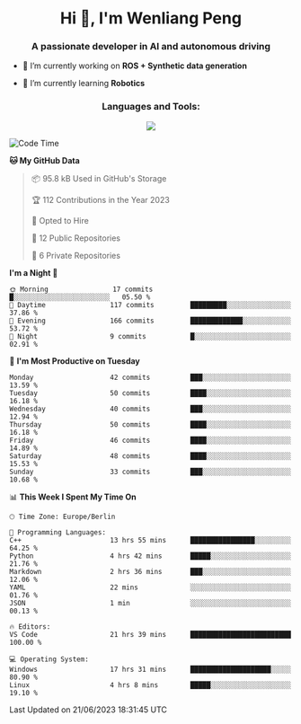 <h1 align="center">Hi 👋, I'm Wenliang Peng</h1>
<h3 align="center">A passionate developer in AI and autonomous driving</h3>

- 🔭 I’m currently working on **ROS + Synthetic data generation**

- 🌱 I’m currently learning **Robotics**

<!-- <h3 align="left">Connect with me:</h3> -->
<!-- <p align="left">
</p> -->

<h3 align="center">Languages and Tools:</h3>
<p align="center">
  <a href="https://skillicons.dev">
    <img src="https://skillicons.dev/icons?i=cpp,ros,docker,azure,git,linux,py,pytorch,cmake,md&perline=5" />
  </a>
</p>


<!-- <p><img align="center" src="https://github-readme-stats.vercel.app/api/top-langs?username=bpwl0121&show_icons=true&locale=en&layout=compact" alt="bpwl0121" /></p> -->

<!-- <p><img align="center" src="https://github-readme-streak-stats.herokuapp.com/?user=bpwl0121&" alt="bpwl0121" /></p> -->

<!--START_SECTION:waka-->
![Code Time](http://img.shields.io/badge/Code%20Time-69%20hrs%2028%20mins-blue)

**🐱 My GitHub Data** 

> 📦 95.8 kB Used in GitHub's Storage 
 > 
> 🏆 112 Contributions in the Year 2023
 > 
> 💼 Opted to Hire
 > 
> 📜 12 Public Repositories 
 > 
> 🔑 6 Private Repositories 
 > 
**I'm a Night 🦉** 

```text
🌞 Morning                17 commits          █░░░░░░░░░░░░░░░░░░░░░░░░   05.50 % 
🌆 Daytime                117 commits         █████████░░░░░░░░░░░░░░░░   37.86 % 
🌃 Evening                166 commits         █████████████░░░░░░░░░░░░   53.72 % 
🌙 Night                  9 commits           █░░░░░░░░░░░░░░░░░░░░░░░░   02.91 % 
```
📅 **I'm Most Productive on Tuesday** 

```text
Monday                   42 commits          ███░░░░░░░░░░░░░░░░░░░░░░   13.59 % 
Tuesday                  50 commits          ████░░░░░░░░░░░░░░░░░░░░░   16.18 % 
Wednesday                40 commits          ███░░░░░░░░░░░░░░░░░░░░░░   12.94 % 
Thursday                 50 commits          ████░░░░░░░░░░░░░░░░░░░░░   16.18 % 
Friday                   46 commits          ████░░░░░░░░░░░░░░░░░░░░░   14.89 % 
Saturday                 48 commits          ████░░░░░░░░░░░░░░░░░░░░░   15.53 % 
Sunday                   33 commits          ███░░░░░░░░░░░░░░░░░░░░░░   10.68 % 
```


📊 **This Week I Spent My Time On** 

```text
🕑︎ Time Zone: Europe/Berlin

💬 Programming Languages: 
C++                      13 hrs 55 mins      ████████████████░░░░░░░░░   64.25 % 
Python                   4 hrs 42 mins       █████░░░░░░░░░░░░░░░░░░░░   21.76 % 
Markdown                 2 hrs 36 mins       ███░░░░░░░░░░░░░░░░░░░░░░   12.06 % 
YAML                     22 mins             ░░░░░░░░░░░░░░░░░░░░░░░░░   01.76 % 
JSON                     1 min               ░░░░░░░░░░░░░░░░░░░░░░░░░   00.13 % 

🔥 Editors: 
VS Code                  21 hrs 39 mins      █████████████████████████   100.00 % 

💻 Operating System: 
Windows                  17 hrs 31 mins      ████████████████████░░░░░   80.90 % 
Linux                    4 hrs 8 mins        █████░░░░░░░░░░░░░░░░░░░░   19.10 % 
```


 Last Updated on 21/06/2023 18:31:45 UTC
<!--END_SECTION:waka-->
